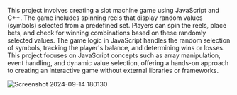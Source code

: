 This project involves creating a slot machine game using JavaScript and C++. The game includes spinning reels that display random values (symbols) selected from a predefined set. Players can spin the reels, place bets, and check for winning combinations based on these randomly selected values. The game logic in JavaScript handles the random selection of symbols, tracking the player's balance, and determining wins or losses. This project focuses on JavaScript concepts such as array manipulation, event handling, and dynamic value selection, offering a hands-on approach to creating an interactive game without external libraries or frameworks.






![Screenshot 2024-09-14 180130](https://github.com/user-attachments/assets/db8ebb8d-a3f3-47a6-98ba-dc101d2d9b28)

